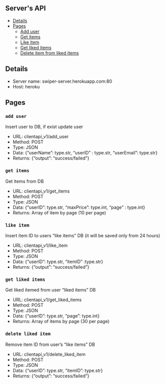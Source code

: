 ## Server's API

* [Details](#details)
* [Pages](#pages)
  * [Add user](#add-user)
  * [Get items](#get-items)
  * [Like item](#like-item)
  * [Get liked items](#get-liked-items)
  * [Delete item from liked items](#delete-liked-item)

## Details

* Server name: swiper-server.herokuapp.com:80
* Host: heroku

## Pages

### `add user`
Insert user to DB, if exist update user

  * URL: clientapi_v1/add_user
  * Method: POST
  * Type: JSON
  * Data: {“userName”: type.str, “userID” : type.str, “userEmail”: type.str}
  * Returns: {“output”: “success/failed”}


### `get items`
Get items from DB

  * URL: clientapi_v1/get_items
  * Method: POST
  * Type: JSON
  * Data: {“userID”: type.str, “maxPrice”: type.int, “page” : type.int}
  * Returns: Array of item by page (10 per page)

### `like item`
Insert item ID to users “like items” DB (it will be saved only from 24 hours)

  * URL: clientapi_v1/like_item
  * Method: POST
  * Type: JSON
  * Data: {“userID”: type.str, “itemID” :type.str}
  * Returns: {“output”: “success/failed”}

### `get liked items`
Get liked itemed from user “liked items” DB

  * URL: clientapi_v1/get_liked_items
  * Method: POST
  * Type: JSON
  * Data: {“userID”: type.str, “page”: type.int}
  * Returns: Array of items by page (30 per page)

### `delete liked item `
Remove item ID from user’s “like items” DB

  * URL: clientapi_v1/delete_liked_item
  * Method: POST
  * Type: JSON
  * Data: {“userID”: type.str, “itemID”: type.str}
  * Returns: {“output”: “success/failed”}
